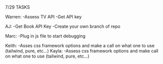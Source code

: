 7/29 TASKS



Warren:
-Assess TV API 
-Get API key

AJ:
-Get Book API Key
-Create your own branch of repo

Marc:
-Plug in js file to start debugging

Keith:
-Asses css framework options and make a call on what one to use
(tailwind, pure, etc...)
Kayla:
-Assess css framework options and make call on what one to use
(tailwind, pure, etc...)